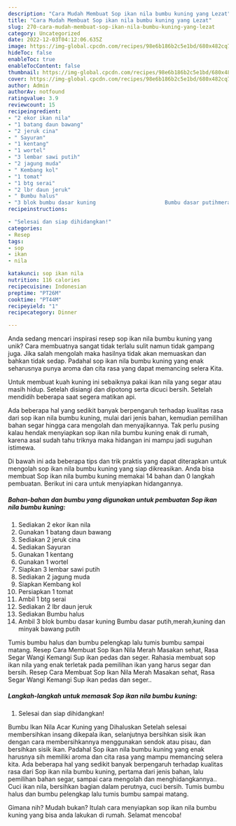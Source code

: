 ```yaml
---
description: "Cara Mudah Membuat Sop ikan nila bumbu kuning yang Lezat"
title: "Cara Mudah Membuat Sop ikan nila bumbu kuning yang Lezat"
slug: 270-cara-mudah-membuat-sop-ikan-nila-bumbu-kuning-yang-lezat
category: Uncategorized
date: 2022-12-03T04:12:06.635Z
image: https://img-global.cpcdn.com/recipes/98e6b186b2c5e1bd/680x482cq70/sop-ikan-nila-bumbu-kuning-foto-resep-utama.jpg
hideToc: false
enableToc: true
enableTocContent: false
thumbnail: https://img-global.cpcdn.com/recipes/98e6b186b2c5e1bd/680x482cq70/sop-ikan-nila-bumbu-kuning-foto-resep-utama.jpg
cover: https://img-global.cpcdn.com/recipes/98e6b186b2c5e1bd/680x482cq70/sop-ikan-nila-bumbu-kuning-foto-resep-utama.jpg
author: Admin
authorAv: notfound
ratingvalue: 3.9
reviewcount: 15
recipeingredient:
- "2 ekor ikan nila"
- "1 batang daun bawang"
- "2 jeruk cina"
- " Sayuran"
- "1 kentang"
- "1 wortel"
- "3 lembar sawi putih"
- "2 jagung muda"
- " Kembang kol"
- "1 tomat"
- "1 btg serai"
- "2 lbr daun jeruk"
- " Bumbu halus"
- "3 blok bumbu dasar kuning                      Bumbu dasar putihmerahkuning dan minyak bawang putih"
recipeinstructions:

- "Selesai dan siap dihidangkan!"
categories:
- Resep
tags:
- sop
- ikan
- nila

katakunci: sop ikan nila 
nutrition: 116 calories
recipecuisine: Indonesian
preptime: "PT26M"
cooktime: "PT44M"
recipeyield: "1"
recipecategory: Dinner

---
```





Anda sedang mencari inspirasi resep sop ikan nila bumbu kuning yang unik? Cara membuatnya sangat tidak terlalu sulit namun tidak gampang juga. Jika salah mengolah maka hasilnya tidak akan memuaskan dan bahkan tidak sedap. Padahal sop ikan nila bumbu kuning yang enak seharusnya punya aroma dan cita rasa yang dapat memancing selera Kita.





Untuk membuat kuah kuning ini sebaiknya pakai ikan nila yang segar atau masih hidup. Setelah disiangi dan dipotong serta dicuci bersih. Setelah mendidih beberapa saat segera matikan api.

Ada beberapa hal yang sedikit banyak berpengaruh terhadap kualitas rasa dari sop ikan nila bumbu kuning, mulai dari jenis bahan, kemudian pemilihan bahan segar hingga cara mengolah dan menyajikannya. Tak perlu pusing kalau hendak menyiapkan sop ikan nila bumbu kuning enak di rumah, karena asal sudah tahu triknya maka hidangan ini mampu jadi suguhan istimewa.






Di bawah ini ada beberapa tips dan trik praktis yang dapat diterapkan untuk mengolah sop ikan nila bumbu kuning yang siap dikreasikan. Anda bisa membuat Sop ikan nila bumbu kuning memakai 14 bahan dan 0 langkah pembuatan. Berikut ini cara untuk menyiapkan hidangannya.

<!--inarticleads1-->

##### Bahan-bahan dan bumbu yang digunakan untuk pembuatan Sop ikan nila bumbu kuning:

1. Sediakan 2 ekor ikan nila
1. Gunakan 1 batang daun bawang
1. Sediakan 2 jeruk cina
1. Sediakan  Sayuran
1. Gunakan 1 kentang
1. Gunakan 1 wortel
1. Siapkan 3 lembar sawi putih
1. Sediakan 2 jagung muda
1. Siapkan  Kembang kol
1. Persiapkan 1 tomat
1. Ambil 1 btg serai
1. Sediakan 2 lbr daun jeruk
1. Sediakan  Bumbu halus
1. Ambil 3 blok bumbu dasar kuning                      Bumbu dasar putih,merah,kuning dan minyak bawang putih


Tumis bumbu halus dan bumbu pelengkap lalu tumis bumbu sampai matang. Resep Cara Membuat Sop Ikan Nila Merah Masakan sehat, Rasa Segar Wangi Kemangi Sup ikan pedas dan seger. Rahasia membuat sop ikan nila yang enak terletak pada pemilihan ikan yang harus segar dan bersih. Resep Cara Membuat Sop Ikan Nila Merah Masakan sehat, Rasa Segar Wangi Kemangi Sup ikan pedas dan seger.. 

<!--inarticleads2-->

##### Langkah-langkah untuk memasak Sop ikan nila bumbu kuning:


1. Selesai dan siap dihidangkan!

Bumbu Ikan Nila Acar Kuning yang Dihaluskan Setelah selesai membersihkan insang dikepala ikan, selanjutnya bersihkan sisik ikan dengan cara membersihkannya menggunakan sendok atau pisau, dan bersihkan sisik ikan. Padahal Sop ikan nila bumbu kuning yang enak harusnya sih memiliki aroma dan cita rasa yang mampu memancing selera kita. Ada beberapa hal yang sedikit banyak berpengaruh terhadap kualitas rasa dari Sop ikan nila bumbu kuning, pertama dari jenis bahan, lalu pemilihan bahan segar, sampai cara mengolah dan menghidangkannya.. Cuci ikan nila, bersihkan bagian dalam perutnya, cuci bersih. Tumis bumbu halus dan bumbu pelengkap lalu tumis bumbu sampai matang. 

Gimana nih? Mudah bukan? Itulah cara menyiapkan sop ikan nila bumbu kuning yang bisa anda lakukan di rumah. Selamat mencoba!
